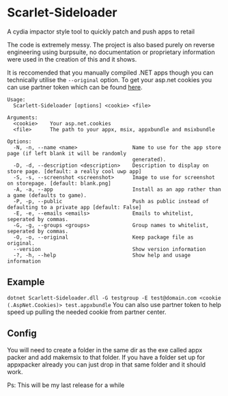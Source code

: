 # Scarlet-Sideloader
A cydia impactor style tool to quickly patch and push apps to retail 

The code is extremely messy. The project is also based purely on reverse engineering using burpsuite, no documentation or proprietary information were used in the creation of this and it shows.

It is reccomended that you manually compiled .NET apps though you can technically utilise the `--original` option.
To get your asp.net cookies you can use partner token which can be found [here](https://github.com/Dantes-Dungeon/PartnerToken).
```
Usage:
  Scarlett-Sideloader [options] <cookie> <file>

Arguments:
  <cookie>    Your asp.net.cookies
  <file>      The path to your appx, msix, appxbundle and msixbundle

Options:
  -N, -n, --name <name>                  Name to use for the app store page (if left blank it will be randomly
                                         generated).
  -D, -d, --description <description>    Description to display on store page. [default: a really cool uwp app]
  -S, -s, --screenshot <screenshot>      Image to use for screenshot on storepage. [default: blank.png]
  -A, -a, --app                          Install as an app rather than a game (defaults to game).
  -P, -p, --public                       Push as public instead of defaulting to a private app [default: False]
  -E, -e, --emails <emails>              Emails to whitelist, seperated by commas.
  -G, -g, --groups <groups>              Group names to whitelist, seperated by commas.
  -O, -o, --original                     Keep package file as original.
  --version                              Show version information
  -?, -h, --help                         Show help and usage information
```
## Example
`dotnet Scarlett-Sideloader.dll -G testgroup -E test@domain.com <cookie (.AspNet.Cookies)> test.appxbundle`
You can also use partner token to help speed up pulling the needed cookie from partner center.

## Config
You will need to create a folder in the same dir as the exe called appx packer and add makemsix to that folder. If you have a folder set up for appxpacker already you can just drop in that same folder and it should work.

Ps: This will be my last release for a while
